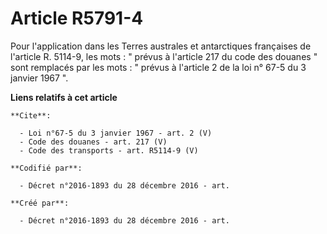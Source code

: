 # Article R5791-4

Pour l'application dans les Terres australes et antarctiques françaises de l'article R. 5114-9, les mots : " prévus à
l'article 217 du code des douanes " sont remplacés par les mots : " prévus à l'article 2 de la loi n° 67-5 du 3 janvier 1967
".

**Liens relatifs à cet article**

	**Cite**:

	  - Loi n°67-5 du 3 janvier 1967 - art. 2 (V)
	  - Code des douanes - art. 217 (V)
	  - Code des transports - art. R5114-9 (V)

	**Codifié par**:

	  - Décret n°2016-1893 du 28 décembre 2016 - art.

	**Créé par**:

	  - Décret n°2016-1893 du 28 décembre 2016 - art.
